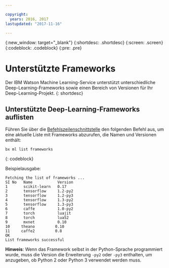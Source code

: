 ```yaml
---

copyright:
  years: 2016, 2017
lastupdated: "2017-11-16"

---
```

{:new_window: target="_blank"}
{:shortdesc: .shortdesc}
{:screen: .screen}
{:codeblock: .codeblock}
{:pre: .pre}

# Unterstützte Frameworks

Der IBM Watson Machine Learning-Service unterstützt unterschiedliche Deep-Learning-Frameworks sowie einen Bereich von Versionen für Ihr Deep-Learning-Projekt.
{: shortdesc}

## Unterstützte Deep-Learning-Frameworks auflisten

Führen Sie über die [Befehlszeilenschnittstelle](ml_dlaas_environment.html) den folgenden Befehl aus, um eine aktuelle Liste mit Frameworks abzurufen, die Namen und Versionen enthält:

```
bx ml list frameworks
```
{: codeblock}

Beispielausgabe:

```
Fetching the list of frameworks ...
SI No   Name           Version
1       scikit-learn   0.17
2       tensorflow     1.2-py2
3       tensorflow     1.2-py3
4       tensorflow     1.3-py2
5       tensorflow     1.3-py3
6       caffe          1.0-py2
7       torch          luajit
8       torch          lua52
9       mxnet          0.10
10     theano         0.10
11     caffe2         0.8
OK
List frameworks successful
```

**Hinweis**: Wenn das Framework selbst in der Python-Sprache programmiert wurde, muss die Version die Erweiterung `-py2` oder `-py3` enthalten, um anzugeben, ob Python 2 oder Python 3 verwendet werden muss.

<!-- Models trained using the following frameworks can be additionally be deployed (deployment support for other frameworks will be added):-->

<!-- * Tensorflow (with Keras 2) versions **1.2-py3**
-->
